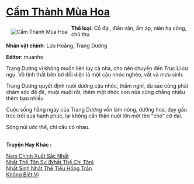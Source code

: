 <a href="https://utruyen.com/cam-thanh-mua-hoa/22579/" title="Cẩm Thành Mùa Hoa"><h1>Cẩm Thành Mùa Hoa</h1></a><div style="display:table"><img align="right" style="float: left; padding: 10px;" src="https://utruyen.com/images/story/200x260/cam-thanh-mua-hoa.jpg" alt="Cẩm Thành Mùa Hoa"><b>Thể loại: </b>Cổ đại, điền văn, ấm áp, niên hạ công, chủ thụ<p></p><b>Nhân vật chính</b>: Lưu Hoằng, Trang Dương <p></p><b>Editor</b>: muanho<p></p>Trang Dương vì không muốn liên luỵ cả nhà, cho nên chuyển đến Trúc Lí cư ngụ. Vô tình thất bên bờ đối diện là một cậu nhóc nghèo, vất vả mưu sinh.<p></p>Trang Dương quyết định nuôi dưỡng cậu nhóc, thầm nghĩ, dù sao cũng phải chăm sóc đệ đệ, muội muội rồi, thêm một nhóc con nữa cũng chẳng nhiều thêm bao nhiều<p></p>Cuộc sống hằng ngày của Trang Dương vốn làm nông, dưỡng hoa, dạy gấu trúc trôi qua hạnh phúc, lại không cẩn thận nuôi lớn một tên "chó" cỡ đại.<p></p>Sông núi ước thề, chỉ cầu có nhau.</div><p><br><b>Truyện Hay Khác :</b></p><a href="https://utruyen.com/nam-chinh-xuat-sac-nhat/19092/" alt="Nam Chính Xuất Sắc Nhất">Nam Chính Xuất Sắc Nhất</a><br/><a href="https://github.com/quanluxury/truyenhot/tree/master/truyenhay/17556/" alt="Nhất Thế Tôn Sư (Nhất Thế Chi Tôn)">Nhất Thế Tôn Sư (Nhất Thế Chi Tôn)</a><br/><a href="https://github.com/quanluxury/truyenhot/tree/master/truyenhay/16888/" alt="Nhất Sinh Nhất Thế Tiếu Hồng Trần">Nhất Sinh Nhất Thế Tiếu Hồng Trần</a><br/><a href="https://github.com/quanluxury/ngontinh_sac/tree/master/truyenhay/20944/" alt="Không Biết Vị">Không Biết Vị</a><br/>